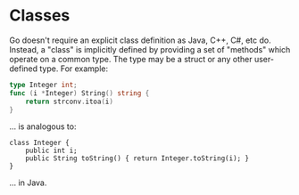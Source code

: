 # Classes

Go doesn't require an explicit class definition as Java, C++, C#, etc do.  Instead, a "class" is implicitly defined by providing a set of "methods" which operate on a common type.  The type may be a struct or any other user-defined type.  For example:

```go
type Integer int;
func (i *Integer) String() string {
    return strconv.itoa(i)
}
```
... is analogous to:

```
class Integer {
    public int i;
    public String toString() { return Integer.toString(i); }
}
```
... in Java.
